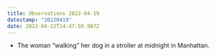 ```yaml
---
title: Observations 2022-04-19
datestamp: "20220419"
date: 2022-04-22T14:47:50.987Z
---
```

- The woman “walking” her dog in a stroller at midnight in Manhattan.